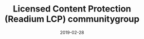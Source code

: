 ---
title: "Licensed Content Protection (Readium LCP) communitygroup"
description: "Readium LCP is a recent passphrase-based rights management solution, with support for different business models including library lending and bookstore sales. This is a simple but reliable solution for distributing protected content, based on rock solid encryption algorithms and classical PKI techniques."
date: "2019-02-28"
ig: ["LCP"]
layout: definitions
showReadTime: false
showDate: false
member_url: https://www.edrlab.org/readium-lcp/
featureImage: "https://www.edrlab.org/wp-content/uploads/2016/12/edrlab_mea_readium-lcp3.png"
---